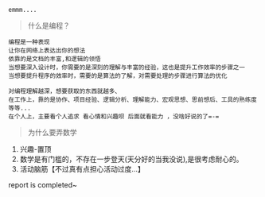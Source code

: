 
	emmm....

> 什么是编程？

	编程是一种表现
	让你在网络上表达出你的想法
	依靠的是文档的丰富,和逻辑的领悟
	当想要深入设计时，你需要的是深刻的理解与丰富的经验，这也是提升工作效率的步骤之一
	当想要提升程序的效率时，需要的是算法的了解，对需要处理的步骤进行算法的优化

	对编程理解越深，想要获取的东西就越多、
	在工作上，靠的是协作、项目经验、逻辑分析、理解能力、宏观思想、思前想后、工具的熟练度 等等...
	在个人上，主要看个人追求 看心情和兴趣呗 后面就看能力 ，没啥好说的了=-=

> 为什么要弄数学

1. 兴趣-置顶
2. 数学是有门槛的，不存在一步登天(天分好的当我没说),是很考虑耐心的。
3. 活动脑筋【不过真有点担心活动过度...】

report is completed~


